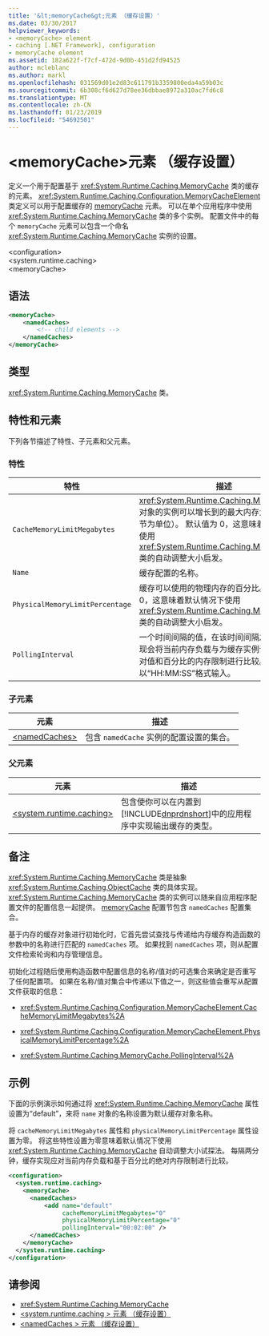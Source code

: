 ```yaml
---
title: '&lt;memoryCache&gt;元素 （缓存设置）'
ms.date: 03/30/2017
helpviewer_keywords:
- <memoryCache> element
- caching [.NET Framework], configuration
- memoryCache element
ms.assetid: 182a622f-f7cf-472d-9d0b-451d2fd94525
author: mcleblanc
ms.author: markl
ms.openlocfilehash: 031569d01e2d83c611791b3359800eda4a59b03c
ms.sourcegitcommit: 6b308cf6d627d78ee36dbbae8972a310ac7fd6c8
ms.translationtype: MT
ms.contentlocale: zh-CN
ms.lasthandoff: 01/23/2019
ms.locfileid: "54692501"
---
```

# <a name="ltmemorycachegt-element-cache-settings"></a>&lt;memoryCache&gt;元素 （缓存设置）
定义一个用于配置基于 <xref:System.Runtime.Caching.MemoryCache> 类的缓存的元素。 <xref:System.Runtime.Caching.Configuration.MemoryCacheElement> 类定义可以用于配置缓存的 [memoryCache](../../../../../docs/framework/configure-apps/file-schema/runtime/memorycache-element-cache-settings.md) 元素。 可以在单个应用程序中使用 <xref:System.Runtime.Caching.MemoryCache> 类的多个实例。 配置文件中的每个 `memoryCache` 元素可以包含一个命名 <xref:System.Runtime.Caching.MemoryCache> 实例的设置。  
  
 \<configuration>  
\<system.runtime.caching>  
\<memoryCache>  
  
## <a name="syntax"></a>语法  
  
```xml  
<memoryCache>   
    <namedCaches>  
        <!-- child elements -->  
    </namedCaches>   
</memoryCache>  
```  
  
## <a name="type"></a>类型  
 <xref:System.Runtime.Caching.MemoryCache> 类。  
  
## <a name="attributes-and-elements"></a>特性和元素  
 下列各节描述了特性、子元素和父元素。  
  
### <a name="attributes"></a>特性  
  
|特性|描述|  
|---------------|-----------------|  
|`CacheMemoryLimitMegabytes`|<xref:System.Runtime.Caching.MemoryCache> 对象的实例可以增长到的最大内存大小（以兆字节为单位）。 默认值为 0，这意味着默认情况下使用 <xref:System.Runtime.Caching.MemoryCache> 类的自动调整大小启发。|  
|`Name`|缓存配置的名称。|  
|`PhysicalMemoryLimitPercentage`|缓存可以使用的物理内存的百分比。 默认值为 0，这意味着默认情况下使用 <xref:System.Runtime.Caching.MemoryCache> 类的自动调整大小启发。|  
|`PollingInterval`|一个时间间隔的值，在该时间间隔之后，缓存实现会将当前内存负载与为缓存实例设置的基于绝对值和百分比的内存限制进行比较。 该值以“HH:MM:SS”格式输入。|  
  
### <a name="child-elements"></a>子元素  
  
|元素|描述|  
|-------------|-----------------|  
|[\<namedCaches>](../../../../../docs/framework/configure-apps/file-schema/runtime/namedcaches-element-cache-settings.md)|包含 `namedCache` 实例的配置设置的集合。|  
  
### <a name="parent-elements"></a>父元素  
  
|元素|描述|  
|-------------|-----------------|  
|[\<system.runtime.caching>](../../../../../docs/framework/configure-apps/file-schema/runtime/system-runtime-caching-element-cache-settings.md)|包含使你可以在内置到 [!INCLUDE[dnprdnshort](../../../../../includes/dnprdnshort-md.md)]中的应用程序中实现输出缓存的类型。|  
  
## <a name="remarks"></a>备注  
 <xref:System.Runtime.Caching.MemoryCache> 类是抽象 <xref:System.Runtime.Caching.ObjectCache> 类的具体实现。 <xref:System.Runtime.Caching.MemoryCache> 类的实例可以随来自应用程序配置文件的配置信息一起提供。 [memoryCache](../../../../../docs/framework/configure-apps/file-schema/runtime/memorycache-element-cache-settings.md) 配置节包含 `namedCaches` 配置集合。  
  
 基于内存的缓存对象进行初始化时，它首先尝试查找与传递给内存缓存构造函数的参数中的名称进行匹配的 `namedCaches` 项。 如果找到 `namedCaches` 项，则从配置文件检索轮询和内存管理信息。  
  
 初始化过程随后使用构造函数中配置信息的名称/值对的可选集合来确定是否重写了任何配置项。 如果在名称/值对集合中传递以下值之一，则这些值会重写从配置文件获取的信息：  
  
-   <xref:System.Runtime.Caching.Configuration.MemoryCacheElement.CacheMemoryLimitMegabytes%2A>  
  
-   <xref:System.Runtime.Caching.Configuration.MemoryCacheElement.PhysicalMemoryLimitPercentage%2A>  
  
-   <xref:System.Runtime.Caching.MemoryCache.PollingInterval%2A>  
  
## <a name="example"></a>示例  
 下面的示例演示如何通过将 <xref:System.Runtime.Caching.MemoryCache> 属性设置为“default”，来将 `name` 对象的名称设置为默认缓存对象名称。  
  
 将 `cacheMemoryLimitMegabytes` 属性和 `physicalMemoryLimitPercentage` 属性设置为零。 将这些特性设置为零意味着默认情况下使用 <xref:System.Runtime.Caching.MemoryCache> 自动调整大小试探法。 每隔两分钟，缓存实现应对当前内存负载和基于百分比的绝对内存限制进行比较。  
  
```xml  
<configuration>  
  <system.runtime.caching>  
    <memoryCache>  
      <namedCaches>  
          <add name="default"   
               cacheMemoryLimitMegabytes="0"   
               physicalMemoryLimitPercentage="0"  
               pollingInterval="00:02:00" />  
      </namedCaches>  
    </memoryCache>  
  </system.runtime.caching>  
</configuration>  
```  
  
## <a name="see-also"></a>请参阅
- <xref:System.Runtime.Caching.MemoryCache>
- [\<system.runtime.caching > 元素 （缓存设置）](../../../../../docs/framework/configure-apps/file-schema/runtime/system-runtime-caching-element-cache-settings.md)
- [\<namedCaches > 元素 （缓存设置）](../../../../../docs/framework/configure-apps/file-schema/runtime/namedcaches-element-cache-settings.md)
